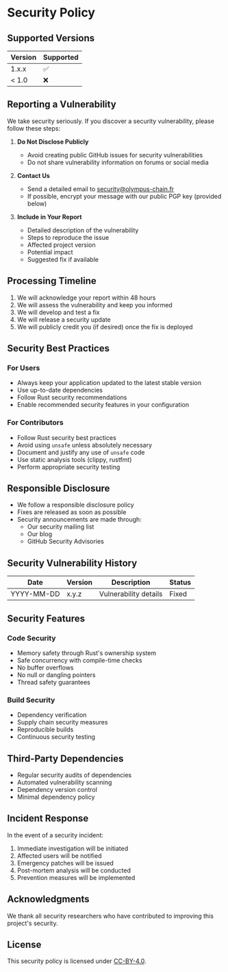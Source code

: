 # Security Policy

## Supported Versions

| Version | Supported          |
| ------- | ------------------ |
| 1.x.x   | :white_check_mark: |
| < 1.0   | :x:               |

## Reporting a Vulnerability

We take security seriously. If you discover a security vulnerability, please follow these steps:

1. **Do Not Disclose Publicly**
   - Avoid creating public GitHub issues for security vulnerabilities
   - Do not share vulnerability information on forums or social media

2. **Contact Us**
   - Send a detailed email to [security@olympus-chain.fr](mailto:security@olympus-chain.fr)
   - If possible, encrypt your message with our public PGP key (provided below)

3. **Include in Your Report**
   - Detailed description of the vulnerability
   - Steps to reproduce the issue
   - Affected project version
   - Potential impact
   - Suggested fix if available

## Processing Timeline

1. We will acknowledge your report within 48 hours
2. We will assess the vulnerability and keep you informed
3. We will develop and test a fix
4. We will release a security update
5. We will publicly credit you (if desired) once the fix is deployed

## Security Best Practices

### For Users

- Always keep your application updated to the latest stable version
- Use up-to-date dependencies
- Follow Rust security recommendations
- Enable recommended security features in your configuration

### For Contributors

- Follow Rust security best practices
- Avoid using `unsafe` unless absolutely necessary
- Document and justify any use of `unsafe` code
- Use static analysis tools (clippy, rustfmt)
- Perform appropriate security testing

## Responsible Disclosure

- We follow a responsible disclosure policy
- Fixes are released as soon as possible
- Security announcements are made through:
  - Our security mailing list
  - Our blog
  - GitHub Security Advisories


## Security Vulnerability History

| Date       | Version | Description            | Status  |
|------------|---------|------------------------|---------|
| YYYY-MM-DD | x.y.z   | Vulnerability details | Fixed   |

## Security Features

### Code Security
- Memory safety through Rust's ownership system
- Safe concurrency with compile-time checks
- No buffer overflows
- No null or dangling pointers
- Thread safety guarantees

### Build Security
- Dependency verification
- Supply chain security measures
- Reproducible builds
- Continuous security testing

## Third-Party Dependencies

- Regular security audits of dependencies
- Automated vulnerability scanning
- Dependency version control
- Minimal dependency policy

## Incident Response

In the event of a security incident:
1. Immediate investigation will be initiated
2. Affected users will be notified
3. Emergency patches will be issued
4. Post-mortem analysis will be conducted
5. Prevention measures will be implemented

## Acknowledgments

We thank all security researchers who have contributed to improving this project's security.

## License

This security policy is licensed under [CC-BY-4.0](https://creativecommons.org/licenses/by/4.0/).
